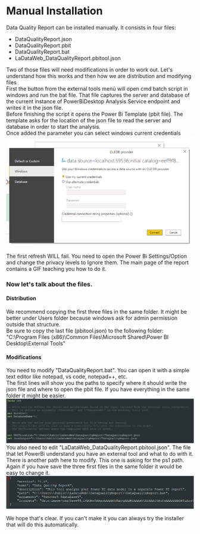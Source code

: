 # Manual Installation
Data Quality Report can be installed manually. It consists in four files:
- DataQualityReport.json
- DataQualityReport.pbit
- DataQualityReport.bat
- LaDataWeb_DataQualityReport.pbitool.json 

Two of those files will need modifications in order to work out. Let's understand how this works and then how we are distribution and modifying files
<br>First the button from the external tools menú will open cmd batch script in windows and run the bat file. That file captures the server and database of the current instance of PowerBiDesktop Analysis Service endpoint and writes it in the json file.
<br>Before finishing the script it opens the Power Bi Template (pbit file). The template asks for the location of the json file to read the server and database in order to start the analysis.
<br>Once added the parameter you can select windows current credentials 
<br>![Windows_Current_Credential](media/Windows_Credentials.png "Instruction to pick correct credentials.")
<br>The first refresh WILL fail. You need to open the Power Bi Settings/Option and change the privacy levels to Ignore them. The main page of the report contains a GIF teaching you how to do it.

### Now let's talk about the files.
#### Distribution
We recommend copying the first three files in the same folder. It might be better under Users folder because windows ask for admin permission outside that structure.
<br>Be sure to copy the last file (pbitool.json) to the following folder: "C:\Program Files (x86)\Common Files\Microsoft Shared\Power BI Desktop\External Tools"
#### Modifications
You need to modify "DataQualityReport.bat". You can open it with a simple text editor like notepad, vs code, notepad++, etc.
<br>The first lines will show you the paths to specify where it should write the json file and where to open the pbit file. If you have everything in the same folder it might be easier.
<br>![CMDmodification](media/CMDedit.png "Instruction to change bat file.")
<br>You also need to edit "LaDataWeb_DataQualityReport.pbitool.json". The file that let PowerBi understand you have an external tool and what to do with it.
<br>There is another path here to modify. This one is asking for the ps1 path. Again if you have save the three first files in the same folder it would be easy to change it.
<br>![pbitool_edit](media/external_json.png "Instruction to change external tool json file.")

We hope that's clear. If you can't make it you can always try the installer that will do this automatically.